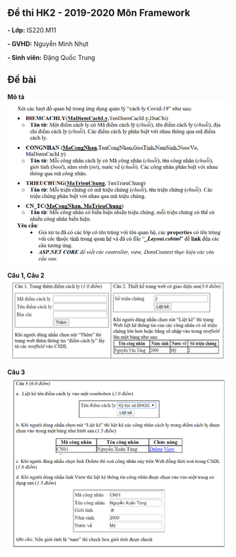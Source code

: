 ## Đề thi HK2 - 2019-2020 Môn Framework
**- Lớp:** IS220.M11

**- GVHD:** Nguyễn Minh Nhựt

**- Sinh viên:** Đặng Quốc Trung

## Đề bài
**Mô tả**
<img src="./Content/overview.png">

**Câu 1, Câu 2**
<img src="./Content/Cau1_Cau2.png">

**Câu 3**
<img src="./Content/Cau3.png">